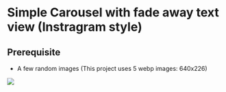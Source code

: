 # Simple Carousel with fade away text view (Instragram style)

## Prerequisite
- A few random images (This project uses 5 webp images: 640x226)


![](carousel.gif)
